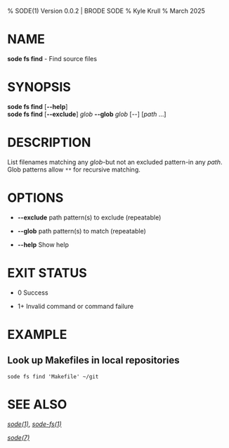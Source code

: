 % SODE(1) Version 0.0.2 | BRODE SODE
% Kyle Krull
% March 2025

# NAME

**sode fs find** - Find source files

# SYNOPSIS

**sode fs find** \[**\-\-help**\]  
**sode fs find** \[**\-\-exclude**\] *glob* **\-\-glob** *glob*
\[\-\-\] \[*path* …\]

# DESCRIPTION

List filenames matching any *glob*-but not an excluded pattern-in any *path*.
Glob patterns allow `**` for recursive matching.

# OPTIONS

  - **\-\-exclude**
    path pattern(s) to exclude (repeatable)

  - **\-\-glob**
    path pattern(s) to match (repeatable)

  - **\-\-help**
    Show help

# EXIT STATUS

  - 0
    Success

  - 1+
    Invalid command or command failure

# EXAMPLE

## Look up Makefiles in local repositories

    sode fs find 'Makefile' ~/git

# SEE ALSO

[*sode(1)*](./sode.1.md), [*sode-fs(1)*](./sode-fs.1.md)

[*sode(7)*](./sode.7.md)
